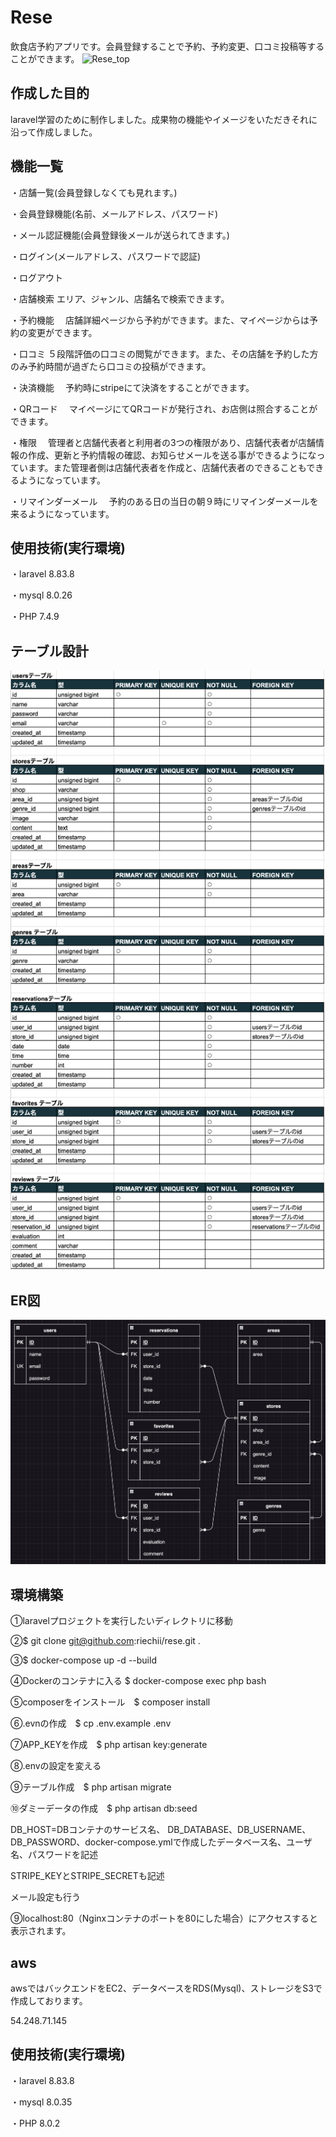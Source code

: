 # Rese
飲食店予約アプリです。会員登録することで予約、予約変更、口コミ投稿等することができます。
![Rese_top](https://github.com/riechii/rese/blob/main/Rese_top.png)
## 作成した目的
laravel学習のために制作しました。成果物の機能やイメージをいただきそれに沿って作成しました。
## 機能一覧
・店舗一覧(会員登録しなくても見れます。)

・会員登録機能(名前、メールアドレス、パスワード)

・メール認証機能(会員登録後メールが送られてきます。)

・ログイン(メールアドレス、パスワードで認証)

・ログアウト

・店舗検索
  エリア、ジャンル、店舗名で検索できます。

・予約機能
　店舗詳細ページから予約ができます。また、マイページからは予約の変更ができます。

・口コミ
 ５段階評価の口コミの閲覧ができます。また、その店舗を予約した方のみ予約時間が過ぎたら口コミの投稿ができます。

・決済機能
　予約時にstripeにて決済をすることができます。

・QRコード
　マイページにてQRコードが発行され、お店側は照合することができます。

・権限
　管理者と店舗代表者と利用者の3つの権限があり、店舗代表者が店舗情報の作成、更新と予約情報の確認、お知らせメールを送る事ができるようになっています。また管理者側は店舗代表者を作成と、店舗代表者のできることもできるようになっています。

・リマインダーメール
　予約のある日の当日の朝９時にリマインダーメールを来るようになっています。

## 使用技術(実行環境)
・laravel 8.83.8

・mysql 8.0.26

・PHP 7.4.9

## テーブル設計
![Rese_table](https://github.com/riechii/rese/blob/main/Rese_table.png)
## ER図
![Rese_er](https://github.com/riechii/rese/blob/main/Rese_er.png)
## 環境構築
①laravelプロジェクトを実行したいディレクトリに移動

②$ git clone git@github.com:riechii/rese.git .

③$ docker-compose up -d --build

④Dockerのコンテナに入る $ docker-compose exec php bash

⑤composerをインストール　$ composer install

⑥.evnの作成　$ cp .env.example .env

⑦APP_KEYを作成　$ php artisan key:generate

⑧.envの設定を変える

⑨テーブル作成　$ php artisan migrate

⑩ダミーデータの作成　$ php artisan db:seed

DB_HOST=DBコンテナのサービス名、 DB_DATABASE、DB_USERNAME、DB_PASSWORD、docker-compose.ymlで作成したデータベース名、ユーザ名、パスワードを記述

STRIPE_KEYとSTRIPE_SECRETも記述

メール設定も行う

⑨localhost:80（Nginxコンテナのポートを80にした場合）にアクセスすると表示されます。
## aws
awsではバックエンドをEC2、データベースをRDS(Mysql)、ストレージをS3で作成しております。

54.248.71.145

## 使用技術(実行環境)
・laravel 8.83.8

・mysql 8.0.35

・PHP 8.0.2